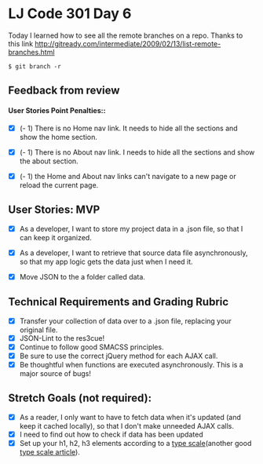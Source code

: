 # LJ Code 301 Day 6

Today I learned how to see all the remote branches on a repo. Thanks to this link http://gitready.com/intermediate/2009/02/13/list-remote-branches.html

`$ git branch -r`


## Feedback from review

  #### User Stories Point Penalties::
- [x]  (- 1) There is no Home nav link. It needs to hide all the sections and show the home section.
- [x]  (- 1) There is no About nav link. I needs to hide all the sections and show the about section.
- [x]  (- 1) the Home and About nav links can't navigate to a new page or reload the current page.


## User Stories: MVP

- [x]  As a developer, I want to store my project data in a .json file, so that I can keep it organized.
- [x]  As a developer, I want to retrieve that source data file asynchronously, so that my app logic gets the data just when I need it.
- [x] Move JSON to the a folder called data.


## Technical Requirements and Grading Rubric

- [x]  Transfer your collection of data over to a .json file, replacing your original file.
- [x]  JSON-Lint to the res3cue!
- [x]  Continue to follow good SMACSS principles.
- [x]  Be sure to use the correct jQuery method for each AJAX call.
- [x]  Be thoughtful when functions are executed asynchronously. This is a major source of bugs!

## Stretch Goals (not required):

- [x]  As a reader, I only want to have to fetch data when it's updated (and keep it cached locally), so that I don't make unneeded AJAX calls.
- [x]  I need to find out how to check if data has been updated
- [x] Set up your h1, h2, h3 elements according to a [type scale](http://type-scale.com/)(another good [type scale article](http://typecast.com/blog/a-more-modern-scale-for-web-typography)).
